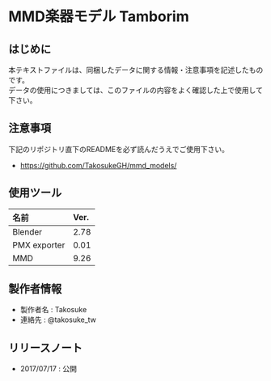 # MMD楽器モデル Tamborim

## はじめに

本テキストファイルは、同梱したデータに関する情報・注意事項を記述したものです。  
データの使用につきましては、このファイルの内容をよく確認した上で使用して下さい。  

## 注意事項

下記のリポジトリ直下のREADMEを必ず読んだうえでご使用下さい。

- <https://github.com/TakosukeGH/mmd_models/>

## 使用ツール

| 名前         | Ver. |
|:-------------|:-----|
| Blender      | 2.78 |
| PMX exporter | 0.01 |
| MMD          | 9.26 |

## 製作者情報

- 製作者名 : Takosuke
- 連絡先   : @takosuke_tw

## リリースノート

- 2017/07/17 : 公開